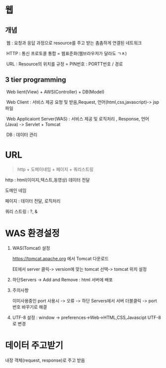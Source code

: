 # 웹

## 	개념

​		웹 : 요청과 응답 과정으로 resource를 주고 받는 촘촘하게 연결된 네트워크

​		HTTP : 통신 프로토콜 통합 = 웹표준화(웹브라우저가 달라도 ㄱㅊ)

​		URL : Resource의 위치를 규정 = PIN번호 : PORTT번호 / 경로

## 	3 tier programming 

​		Web lient(View) + AWS(Controller) + DB(Model)

​		Web Client : 서비스 제공 요청 및 받음,Request, 언어(html,css,javascript)-> jsp파일

​		Web Applicaiont Server(WAS) : 서비스 제공 및 로직처리 ,  Response, 언어(Java) -> Servlet + Tomcat

​		DB : 데이터 관리



# URL

>  http + 도메이네임 + 페이지 + 쿼리스트링

http : html(이미지,텍스트,동영상) 데이터 전달

도메인 네임

페이지 : 데이터 전달, 로직처리

쿼리 스트링 : ?, &



# WAS 환경설정

1. WAS(Tomcat) 설정

   https://tomcat.apache.org 에서 Tomcat 다운로드

   EE에서 server 클릭-> version에 맞는 tomcat 선택-> tomcat 위치 설정

2. 하단Servers -> Add and Remove : html 서버에 배포

3. 주의사항

   이미사용중인 port 사용시 -> 오류 -> 하단 Servers에서 서버 더블클릭 -> port 번호 바꾸기로 해결

4. UTF-8 설정 : window -> preferences->Web->HTML,CSS,Javascipt UTF-8로 변경

   

# 데이터 주고받기

내장 객체(request, response)로 주고 받음
